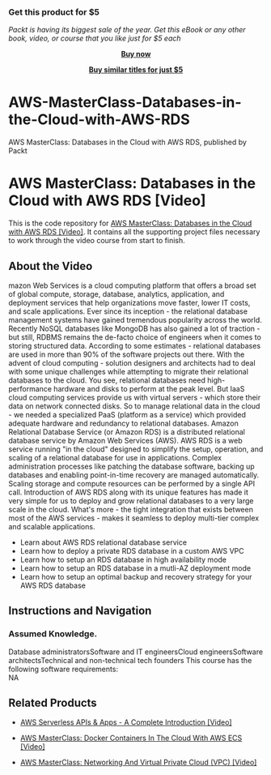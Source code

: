 
### Get this product for $5

<i>Packt is having its biggest sale of the year. Get this eBook or any other book, video, or course that you like just for $5 each</i>


<b><p align='center'>[Buy now](https://packt.link/9781789539127)</p></b>


<b><p align='center'>[Buy similar titles for just $5](https://subscription.packtpub.com/search)</p></b>


# AWS-MasterClass-Databases-in-the-Cloud-with-AWS-RDS
AWS MasterClass: Databases in the Cloud with AWS RDS, published by Packt
# AWS MasterClass: Databases in the Cloud with AWS RDS [Video]
This is the code repository for [AWS MasterClass: Databases in the Cloud with AWS RDS [Video]](https://www.packtpub.com/application-development/aws-masterclass-databases-cloud-aws-rds-video). It contains all the supporting project files necessary to work through the video course from start to finish.
## About the Video 
mazon Web Services is a cloud computing platform that offers a broad set of global compute, storage, database, analytics, application, and deployment services that help organizations move faster, lower IT costs, and scale applications. Ever since its inception - the relational database management systems have gained tremendous popularity across the world. Recently NoSQL databases like MongoDB has also gained a lot of traction - but still, RDBMS remains the de-facto choice of engineers when it comes to storing structured data. According to some estimates - relational databases are used in more than 90% of the software projects out there. With the advent of cloud computing - solution designers and architects had to deal with some unique challenges while attempting to migrate their relational databases to the cloud. You see, relational databases need high-performance hardware and disks to perform at the peak level. But IaaS cloud computing services provide us with virtual servers - which store their data on network connected disks. So to manage relational data in the cloud - we needed a specialized PaaS (platform as a service) which provided adequate hardware and redundancy to relational databases. Amazon Relational Database Service (or Amazon RDS) is a distributed relational database service by Amazon Web Services (AWS). AWS RDS is a web service running "in the cloud" designed to simplify the setup, operation, and scaling of a relational database for use in applications. Complex administration processes like patching the database software, backing up databases and enabling point-in-time recovery are managed automatically. Scaling storage and compute resources can be performed by a single API call. Introduction of AWS RDS along with its unique features has made it very simple for us to deploy and grow relational databases to a very large scale in the cloud. What's more - the tight integration that exists between most of the AWS services - makes it seamless to deploy multi-tier complex and scalable applications.
<DIV class=book-info-will-learn-text>
<UL>
<LI>Learn about AWS RDS relational database service
<LI>Learn how to deploy a private RDS database in a custom AWS VPC
<LI>Learn how to setup an RDS database in high availability mode
<LI>Learn how to setup an RDS database in a mutli-AZ deployment mode
<LI>Learn how to setup an optimal backup and recovery strategy for your AWS RDS database</LI></UL></DIV>

## Instructions and Navigation
### Assumed Knowledge.
Database administratorsSoftware and IT engineersCloud engineersSoftware architectsTechnical and non-technical tech founders
This course has the following software requirements:<br/>
NA

## Related Products
* [AWS Serverless APIs & Apps - A Complete Introduction [Video]](https://www.packtpub.com/virtualization-and-cloud/aws-serverless-apis-apps-complete-introduction-video)

* [AWS MasterClass: Docker Containers In The Cloud With AWS ECS [Video]](https://www.packtpub.com/application-development/aws-masterclass-docker-containers-cloud-aws-ecs-video)

* [AWS MasterClass: Networking And Virtual Private Cloud (VPC) [Video]](https://www.packtpub.com/virtualization-and-cloud/aws-masterclass-networking-and-virtual-private-cloud-vpc-video)
